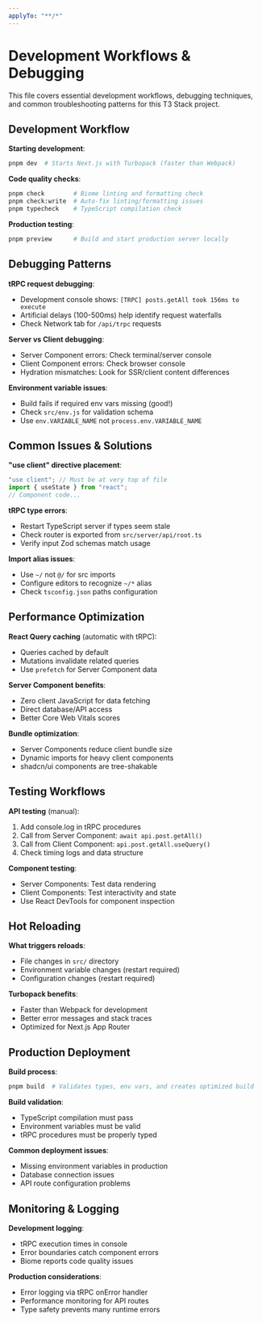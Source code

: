 ```yaml
---
applyTo: "**/*"
---
```


# Development Workflows & Debugging

This file covers essential development workflows, debugging techniques, and common troubleshooting patterns for this T3 Stack project.

## Development Workflow

**Starting development**:
```bash
pnpm dev  # Starts Next.js with Turbopack (faster than Webpack)
```

**Code quality checks**:
```bash
pnpm check        # Biome linting and formatting check
pnpm check:write  # Auto-fix linting/formatting issues
pnpm typecheck    # TypeScript compilation check
```

**Production testing**:
```bash
pnpm preview      # Build and start production server locally
```

## Debugging Patterns

**tRPC request debugging**:
- Development console shows: `[TRPC] posts.getAll took 156ms to execute`
- Artificial delays (100-500ms) help identify request waterfalls
- Check Network tab for `/api/trpc` requests

**Server vs Client debugging**:
- Server Component errors: Check terminal/server console
- Client Component errors: Check browser console
- Hydration mismatches: Look for SSR/client content differences

**Environment variable issues**:
- Build fails if required env vars missing (good!)
- Check `src/env.js` for validation schema
- Use `env.VARIABLE_NAME` not `process.env.VARIABLE_NAME`

## Common Issues & Solutions

**"use client" directive placement**:
```ts
"use client"; // Must be at very top of file
import { useState } from "react";
// Component code...
```

**tRPC type errors**:
- Restart TypeScript server if types seem stale
- Check router is exported from `src/server/api/root.ts`
- Verify input Zod schemas match usage

**Import alias issues**:
- Use `~/` not `@/` for src imports
- Configure editors to recognize `~/*` alias
- Check `tsconfig.json` paths configuration

## Performance Optimization

**React Query caching** (automatic with tRPC):
- Queries cached by default
- Mutations invalidate related queries
- Use `prefetch` for Server Component data

**Server Component benefits**:
- Zero client JavaScript for data fetching
- Direct database/API access
- Better Core Web Vitals scores

**Bundle optimization**:
- Server Components reduce client bundle size
- Dynamic imports for heavy client components
- shadcn/ui components are tree-shakable

## Testing Workflows

**API testing** (manual):
1. Add console.log in tRPC procedures
2. Call from Server Component: `await api.post.getAll()`
3. Call from Client Component: `api.post.getAll.useQuery()`
4. Check timing logs and data structure

**Component testing**:
- Server Components: Test data rendering
- Client Components: Test interactivity and state
- Use React DevTools for component inspection

## Hot Reloading

**What triggers reloads**:
- File changes in `src/` directory
- Environment variable changes (restart required)
- Configuration changes (restart required)

**Turbopack benefits**:
- Faster than Webpack for development
- Better error messages and stack traces
- Optimized for Next.js App Router

## Production Deployment

**Build process**:
```bash
pnpm build  # Validates types, env vars, and creates optimized build
```

**Build validation**:
- TypeScript compilation must pass
- Environment variables must be valid
- tRPC procedures must be properly typed

**Common deployment issues**:
- Missing environment variables in production
- Database connection issues
- API route configuration problems

## Monitoring & Logging

**Development logging**:
- tRPC execution times in console
- Error boundaries catch component errors
- Biome reports code quality issues

**Production considerations**:
- Error logging via tRPC onError handler
- Performance monitoring for API routes
- Type safety prevents many runtime errors